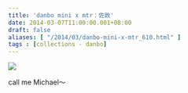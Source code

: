 ```yaml
---
title: 'danbo mini x mtr：佐敦'
date: 2014-03-07T11:00:00.001+08:00
draft: false
aliases: [ "/2014/03/danbo-mini-x-mtr_610.html" ]
tags : [collections - danbo]
---
```


[![](https://4.bp.blogspot.com/-WZJVKZuZUuY/XC3sB9VzQLI/AAAAAAAADvg/v3Pa3uxiHskRkfMZjlZ71z964vKyDYn7ACLcBGAs/s640/06.jpg)](https://4.bp.blogspot.com/-WZJVKZuZUuY/XC3sB9VzQLI/AAAAAAAADvg/v3Pa3uxiHskRkfMZjlZ71z964vKyDYn7ACLcBGAs/s1600/06.jpg)

call me Michael～